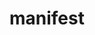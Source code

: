---
layout: default
title: manifest
parent: App manifest file
grand_parent: App basics
nav_order: 28
---